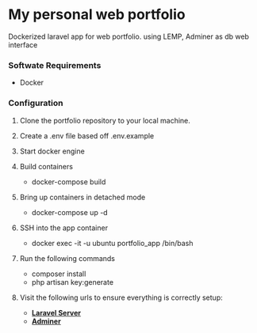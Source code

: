 # My personal web portfolio

Dockerized laravel app for web portfolio.
using LEMP, Adminer as db web interface

### Softwate Requirements

-   Docker

### Configuration

1. Clone the portfolio repository to your local machine.

2. Create a .env file based off .env.example

3. Start docker engine

4. Build containers

    - docker-compose build

5. Bring up containers in detached mode

    - docker-compose up -d

6. SSH into the app container

    - docker exec -it -u ubuntu portfolio_app /bin/bash

7. Run the following commands

    - composer install
    - php artisan key:generate

8. Visit the following urls to ensure everything is correctly setup:

    - **[Laravel Server](http://localhost:8088)**
    - **[Adminer](http://localhost:8089)**
